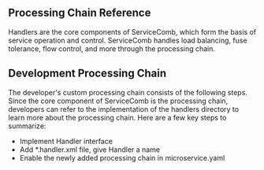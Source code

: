 ## Processing Chain Reference
Handlers are the core components of ServiceComb, which form the basis of service operation and control. ServiceComb handles load balancing, fuse tolerance, flow control, and more through the processing chain.

## Development Processing Chain
The developer's custom processing chain consists of the following steps. Since the core component of ServiceComb is the processing chain, developers can refer to the implementation of the handlers directory to learn more about the processing chain. Here are a few key steps to summarize:

* Implement Handler interface
* Add *.handler.xml file, give Handler a name
* Enable the newly added processing chain in microservice.yaml
